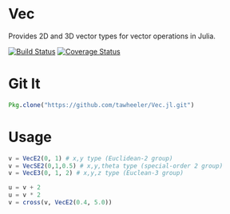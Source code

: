 # Vec

Provides 2D and 3D vector types for vector operations in Julia.

[![Build Status](https://travis-ci.org/tawheeler/Vec.jl.svg?branch=master)](https://travis-ci.org/tawheeler/Vec.jl)
[![Coverage Status](https://coveralls.io/repos/tawheeler/Vec.jl/badge.svg)](https://coveralls.io/r/tawheeler/Vec.jl)

# Git It

```julia
Pkg.clone("https://github.com/tawheeler/Vec.jl.git")
```

# Usage

```julia
v = VecE2(0, 1) # x,y type (Euclidean-2 group)
v = VecSE2(0,1,0.5) # x,y,theta type (special-order 2 group)
v = VecE3(0, 1, 2) # x,y,z type (Euclean-3 group)

u = v + 2
u = v * 2
v = cross(v, VecE2(0.4, 5.0))
```



